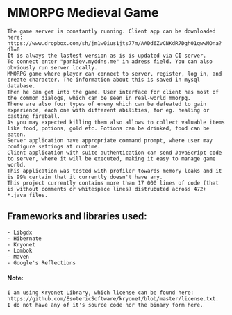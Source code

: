 # MMORPG Medieval Game

	The game server is constantly running. Client app can be downloaded here: 
	https://www.dropbox.com/sh/jm1w0ius1jts77m/AADd6ZvCNKdR7Dgh01qwwMOna?dl=0
	It is always the lastest version as is is updated via CI server.
	To connect enter "pankiev.myddns.me" in adress field. You can also obviously run server locally.
	MMORPG game where player can connect to server, register, log in, and create character. The information about this is saved in mysql database.   
	Then he can get into the game. User interface for client has most of the common dialogs, which can be seen in real-world mmorpg.  
	There are also four types of enemy which can be defeated to gain experience, each one with different abilities, for eg. healing or casting fireball.   
	As you may expected killing them also allows to collect valuable items like food, potions, gold etc. Potions can be drinked, food can be eaten.   
	Server application have appropriate command prompt, where user may configure settings at runtime. 
	Client application with suite authentication can send JavaScript code to server, where it will be executed, making it easy to manage game world. 
	This application was tested with profiler towards memory leaks and it is 99% certain that it currently doesn't have any.
	This project currently contains more than 17 000 lines of code (that is without comments or whitespace lines) distrubuted across 472+ *.java files.

## Frameworks and libraries used:
	- Libgdx
	- Hibernate
	- Kryonet
	- Lombok
	- Maven
	- Google's Reflections 

#### Note: 
	I am using Kryonet Library, which license can be found here: https://github.com/EsotericSoftware/kryonet/blob/master/license.txt.
	I do not have any of it's source code nor the binary form here.